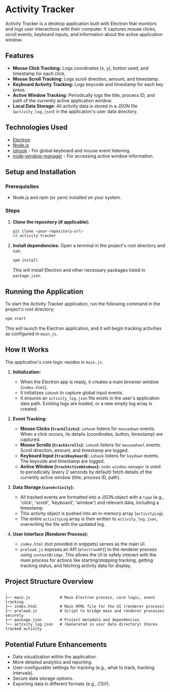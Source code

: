 # Activity Tracker

Activity Tracker is a desktop application built with Electron that monitors and logs user interactions with their computer. It captures mouse clicks, scroll events, keyboard inputs, and information about the active application window.

## Features

-   **Mouse Click Tracking:** Logs coordinates (x, y), button used, and timestamp for each click.
-   **Mouse Scroll Tracking:** Logs scroll direction, amount, and timestamp.
-   **Keyboard Activity Tracking:** Logs keycode and timestamp for each key press.
-   **Active Window Tracking:** Periodically logs the title, process ID, and path of the currently active application window.
-   **Local Data Storage:** All activity data is stored in a JSON file (`activity_log.json`) in the application's user data directory.

## Technologies Used

-   [Electron](https://www.electronjs.org/)
-   [Node.js](https://nodejs.org/)
-   [iohook](https://github.com/wilix-team/iohook) - For global keyboard and mouse event listening.
-   [node-window-manager](https://github.com/sential/node-window-manager) - For accessing active window information.

## Setup and Installation

### Prerequisites

-   Node.js and npm (or yarn) installed on your system.

### Steps

1.  **Clone the repository (if applicable):**
    ```bash
    git clone <your-repository-url>
    cd activity-tracker
    ```

2.  **Install dependencies:**
    Open a terminal in the project's root directory and run:
    ```bash
    npm install
    ```
    This will install Electron and other necessary packages listed in `package.json`.

## Running the Application

To start the Activity Tracker application, run the following command in the project's root directory:

```bash
npm start
```

This will launch the Electron application, and it will begin tracking activities as configured in `main.js`.

## How It Works

The application's core logic resides in `main.js`.

1.  **Initialization:**
    -   When the Electron app is ready, it creates a main browser window (`index.html`).
    -   It initializes `iohook` to capture global input events.
    -   It ensures an `activity_log.json` file exists in the user's application data path. Existing logs are loaded, or a new empty log array is created.

2.  **Event Tracking:**
    -   **Mouse Clicks (`trackClicks`):** `iohook` listens for `mousedown` events. When a click occurs, its details (coordinates, button, timestamp) are captured.
    -   **Mouse Scrolls (`trackScrolls`):** `iohook` listens for `mousewheel` events. Scroll direction, amount, and timestamp are logged.
    -   **Keyboard Input (`trackKeyboard`):** `iohook` listens for `keydown` events. The keycode and timestamp are logged.
    -   **Active Window (`trackActiveWindows`):** `node-window-manager` is used to periodically (every 2 seconds by default) fetch details of the currently active window (title, process ID, path).

3.  **Data Storage (`saveActivity`):**
    -   All tracked events are formatted into a JSON object with a `type` (e.g., 'click', 'scroll', 'keyboard', 'window') and relevant data, including a timestamp.
    -   This activity object is pushed into an in-memory array (`activityLog`).
    -   The entire `activityLog` array is then written to `activity_log.json`, overwriting the file with the updated log.

4.  **User Interface (Renderer Process):**
    -   `index.html` (not provided in snippets) serves as the main UI.
    -   `preload.js` exposes an API (`electronAPI`) to the renderer process using `contextBridge`. This allows the UI to safely interact with the main process for actions like starting/stopping tracking, getting tracking status, and fetching activity data for display.

## Project Structure Overview

```
.
├── main.js             # Main Electron process, core logic, event tracking
├── index.html          # Main HTML file for the UI (renderer process)
├── preload.js          # Script to bridge main and renderer processes securely
├── package.json        # Project metadata and dependencies
└── activity_log.json   # (Generated in user data directory) Stores tracked activity
```

## Potential Future Enhancements

-   Data visualization within the application.
-   More detailed analytics and reporting.
-   User-configurable settings for tracking (e.g., what to track, tracking intervals).
-   Secure data storage options.
-   Exporting data in different formats (e.g., CSV).